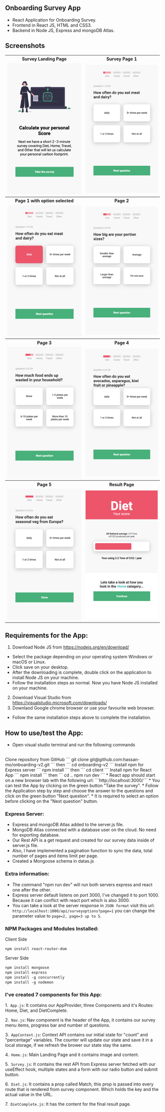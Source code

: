 ## Onboarding Survey App
* React Application for Onboarding Survey.
* Frontend in React JS, HTML and CSS3.
* Backend in Node JS, Express and mongoDB Atlas.

## Screenshots
<table>
<tr>
<th>Survey Landing Page</th>
<th>Survey Page 1</th>
</tr>
<tr>
<td>
<img src="https://github.com/hassan-mo/onboarding-v2/blob/master/client/src/screenshots/1.png" width="400" height="auto">
</td>
<td>
<img src="https://github.com/hassan-mo/onboarding-v2/blob/master/client/src/screenshots/2.png" width="400" height="auto">
</td>
</tr>
<tr>
<th>Page 1 with option selected</th>
<th>Page 2</th>
</tr>
<tr>
<td>
<img src="https://github.com/hassan-mo/onboarding-v2/blob/master/client/src/screenshots/3.png"
</td>
<td>
<img src="https://github.com/hassan-mo/onboarding-v2/blob/master/client/src/screenshots/4.png">
</td>
</tr>
<tr>
<th>Page 3</th>
<th>Page 4</th>
</tr>
<tr>
<td>
<img src="https://github.com/hassan-mo/onboarding-v2/blob/master/client/src/screenshots/5.png">
</td>
<td>
<img src="https://github.com/hassan-mo/onboarding-v2/blob/master/client/src/screenshots/6.png">
</td>
</tr>
<tr>
<th>Page 5</th>
<th>Result Page</th>
</tr>
<tr>
<td>
<img src="https://github.com/hassan-mo/onboarding-v2/blob/master/client/src/screenshots/7.png">
</td>
<td>
<img src="https://github.com/hassan-mo/onboarding-v2/blob/master/client/src/screenshots/8.png">
</td>
</tr>
<table>
  
## Requirements for the App:
1. Download Node JS from https://nodejs.org/en/download/
* Select the package depending on your operating system Windows or macOS or Linux.
* Click save on your desktop. 
* After the downloading is complete, double click on the application to install Node JS on your machine.
* Follow the installation steps as normal. Now you have Node JS installed on your machine.
2. Download Visual Studio from https://visualstudio.microsoft.com/downloads/
3. Downlaod Google chrome browser or use your favourite web browser.
* Follow the same installation steps above to complete the installation.

## How to use/test the App:
* Open visual studio terminal and run the following commands
<br>
Clone repository from GitHub
```
git clone git@github.com:hassan-mo/onboarding-v2.git
```
then
```
cd onboarding-v2
```
Install npm for Express server
```
npm install
```
then
```
cd client
```
Install npm for React App
```
npm install
```
then
```
cd ..
npm run dev
```
* React app should start on a new browser tab with the following url: ```http://localhost:3000/```
* You can test the App by clicking on the green button "Take the survey".
* Follow the Application step by step and choose the answer to the questions and click on the green button "Next question". 
* It is required to select an option before clicking on the "Next question" button.

### Express Server:
* Express and mongoDB Atlas added to the server.js file.
* MongoDB Atlas connected with a database user on the cloud. No need for exporting database.
* Our Rest API is a get request and created for our survey data inside of server.js file.
* Also, I have implemented a pagination function to sync the data, total number of pages and items limit per page.
* Created a Mongoose schema in datas.js

### Extra information: 
* The command "npm run dev" will run both servers express and react one after the other.
* Express server default listens on port 3000, I've changed it to port 1000. Because it can conflict with react port which is also 3000.
* You can take a look at the server response in ```JSON format``` visit this url: ```http://localhost:1000/api/surveyoptions?page=1``` you can change the parameter value to ```page=2, page=3 up to 5```.

### NPM Packages and Modules Installed:
Client Side
```
npm install react-router-dom
```
Server Side
```
npm install mongoose
npm install express
npm install -g concurrently
npm install -g nodemon
```
### I've created 7 components for this App:
1.``` App.js```: It contains our AppProvider, three Components and it's Routes: Home, Diet, and DietComplete.

2.``` Nav.js```: Nav component is the header of the App, it contains our survey menu items, progress bar and number of questions.

3.``` AppContext.js```: Context API contains our initial state for "count" and "percentage" variables. The counter will update our state and save it in a local storage, if we refresh the brower our state stay the same.

4.``` Home.js```: Main Landing Page and it contains image and content.

5.``` Survey.js```: It contains the rest API from Express server fetched with our useEffect hook, multiple states and a form with our radio button and submit button.

6.``` Diet.js```: It contains a prop called Match, this prop is passed into every route that is rendered from survey component. Which holds the key and the actual value in the URL.

7.``` DietComplete.js```: It has the content for the final result page.
